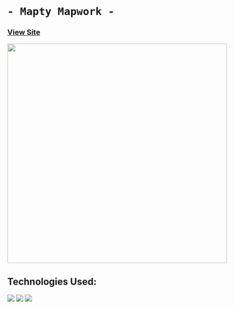 # `- Mapty Mapwork -`

### <a href="https://christian-browne.github.io/mapwork/" target = "_blank">View Site</a>
<img src="https://user-images.githubusercontent.com/66934782/169764105-c3c51e82-fc11-4ce9-b721-907a63d75dc4.png" style="width:500px;">

## Technologies Used:
<img src="https://img.shields.io/badge/HTML5-E34F26?style=for-the-badge&logo=html5&logoColor=white" />  <img src="https://img.shields.io/badge/CSS3-1572B6?style=for-the-badge&logo=css3&logoColor=white" />  <img src="https://img.shields.io/badge/JavaScript-F7DF1E?style=for-the-badge&logo=javascript&logoColor=black" />
